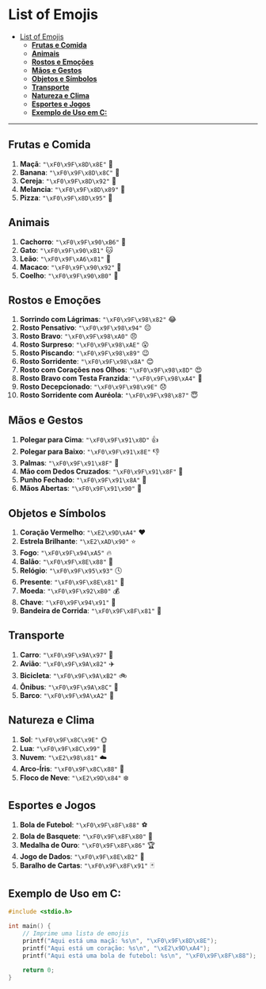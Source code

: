 # List of Emojis

- [List of Emojis](#list-of-emojis)
  - [**Frutas e Comida**](#frutas-e-comida)
  - [**Animais**](#animais)
  - [**Rostos e Emoções**](#rostos-e-emoções)
  - [**Mãos e Gestos**](#mãos-e-gestos)
  - [**Objetos e Símbolos**](#objetos-e-símbolos)
  - [**Transporte**](#transporte)
  - [**Natureza e Clima**](#natureza-e-clima)
  - [**Esportes e Jogos**](#esportes-e-jogos)
  - [**Exemplo de Uso em C:**](#exemplo-de-uso-em-c)

---

## **Frutas e Comida**

1. **Maçã**: `"\xF0\x9F\x8D\x8E"` 🍎
2. **Banana**: `"\xF0\x9F\x8D\x8C"` 🍌
3. **Cereja**: `"\xF0\x9F\x8D\x92"` 🍒
4. **Melancia**: `"\xF0\x9F\x8D\x89"` 🍉
5. **Pizza**: `"\xF0\x9F\x8D\x95"` 🍕

## **Animais**

1. **Cachorro**: `"\xF0\x9F\x90\xB6"` 🐶
2. **Gato**: `"\xF0\x9F\x90\xB1"` 🐱
3. **Leão**: `"\xF0\x9F\xA6\x81"` 🦁
4. **Macaco**: `"\xF0\x9F\x90\x92"` 🐒
5. **Coelho**: `"\xF0\x9F\x90\xB0"` 🐰

## **Rostos e Emoções**

1. **Sorrindo com Lágrimas**: `"\xF0\x9F\x98\x82"` 😂
2. **Rosto Pensativo**: `"\xF0\x9F\x98\x94"` 😔
3. **Rosto Bravo**: `"\xF0\x9F\x98\xA0"` 😠
4. **Rosto Surpreso**: `"\xF0\x9F\x98\xAE"` 😮
5. **Rosto Piscando**: `"\xF0\x9F\x98\x89"` 😉
6. **Rosto Sorridente**: `"\xF0\x9F\x98\x8A"` 😊
7. **Rosto com Corações nos Olhos**: `"\xF0\x9F\x98\x8D"` 😍
8. **Rosto Bravo com Testa Franzida**: `"\xF0\x9F\x98\xA4"` 😤
9. **Rosto Decepcionado**: `"\xF0\x9F\x98\x9E"` 😞
10. **Rosto Sorridente com Auréola**: `"\xF0\x9F\x98\x87"` 😇

## **Mãos e Gestos**

1. **Polegar para Cima**: `"\xF0\x9F\x91\x8D"` 👍
2. **Polegar para Baixo**: `"\xF0\x9F\x91\x8E"` 👎
3. **Palmas**: `"\xF0\x9F\x91\x8F"` 👏
4. **Mão com Dedos Cruzados**: `"\xF0\x9F\x91\x8F"` 🤞
5. **Punho Fechado**: `"\xF0\x9F\x91\x8A"` 👊
6. **Mãos Abertas**: `"\xF0\x9F\x91\x90"` 👐

## **Objetos e Símbolos**

1. **Coração Vermelho**: `"\xE2\x9D\xA4"` ❤️
2. **Estrela Brilhante**: `"\xE2\xAD\x90"` ⭐
3. **Fogo**: `"\xF0\x9F\x94\xA5"` 🔥
4. **Balão**: `"\xF0\x9F\x8E\x88"` 🎈
5. **Relógio**: `"\xF0\x9F\x95\x93"` 🕓
6. **Presente**: `"\xF0\x9F\x8E\x81"` 🎁
7. **Moeda**: `"\xF0\x9F\x92\xB0"` 💰
8. **Chave**: `"\xF0\x9F\x94\x91"` 🔑
9. **Bandeira de Corrida**: `"\xF0\x9F\x8F\x81"` 🏁

## **Transporte**

1. **Carro**: `"\xF0\x9F\x9A\x97"` 🚗
2. **Avião**: `"\xF0\x9F\x9A\x82"` ✈️
3. **Bicicleta**: `"\xF0\x9F\x9A\xB2"` 🚲
4. **Ônibus**: `"\xF0\x9F\x9A\x8C"` 🚌
5. **Barco**: `"\xF0\x9F\x9A\xA2"` 🚢

## **Natureza e Clima**

1. **Sol**: `"\xF0\x9F\x8C\x9E"` 🌞
2. **Lua**: `"\xF0\x9F\x8C\x99"` 🌙
3. **Nuvem**: `"\xE2\x98\x81"` ☁️
4. **Arco-Íris**: `"\xF0\x9F\x8C\x88"` 🌈
5. **Floco de Neve**: `"\xE2\x9D\x84"` ❄️

## **Esportes e Jogos**

1. **Bola de Futebol**: `"\xF0\x9F\x8F\x88"` ⚽
2. **Bola de Basquete**: `"\xF0\x9F\x8F\x80"` 🏀
3. **Medalha de Ouro**: `"\xF0\x9F\x8F\x86"` 🏆
4. **Jogo de Dados**: `"\xF0\x9F\x8E\xB2"` 🎲
5. **Baralho de Cartas**: `"\xF0\x9F\x8F\x91"` 🃏

## **Exemplo de Uso em C:**

```c
#include <stdio.h>

int main() {
    // Imprime uma lista de emojis
    printf("Aqui está uma maçã: %s\n", "\xF0\x9F\x8D\x8E");
    printf("Aqui está um coração: %s\n", "\xE2\x9D\xA4");
    printf("Aqui está uma bola de futebol: %s\n", "\xF0\x9F\x8F\x88");
    
    return 0;
}
```